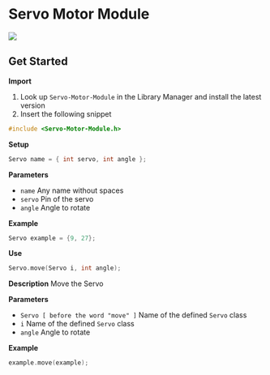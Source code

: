# Servo Motor Module

[![](https://img.shields.io/badge/Available_in_the_Arduino_Library_Manager-2ea44f)](<Link>)

## Get Started

**Import**

1. Look up `Servo-Motor-Module` in the Library Manager and install the latest version
2. Insert the following snippet
 
```ino
#include <Servo-Motor-Module.h>
```

**Setup**

```ino
Servo name = { int servo, int angle };
```
**Parameters**

* `name` Any name without spaces
* `servo` Pin of the servo
* `angle` Angle to rotate

**Example**

```ino
Servo example = {9, 27};
```

**Use**

```ino
Servo.move(Servo i, int angle);
```

**Description** Move the Servo

**Parameters**
* `Servo [ before the word "move" ]` Name of the defined `Servo` class
* `i` Name of the defined `Servo` class
* `angle` Angle to rotate

**Example**

```ino
example.move(example);
```
